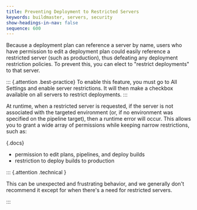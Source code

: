 ```yaml
---
title: Preventing Deployment to Restricted Servers
keywords: buildmaster, servers, security
show-headings-in-nav: false
sequence: 600
---
```


Because a deployment plan can reference a server by name, users who have permission to edit a deployment plan could easily reference a restricted server (such as production), thus defeating any deployment restriction policies. To prevent this, you can elect to "restrict deployments" to that server.

::: {.attention .best-practice}
To enable this feature, you must go to All Settings and enable server restrictions. It will then make a checkbox available on all servers to restrict deployments.
:::

At runtime, when a restricted server is requested, if the server is not associated with the targeted environment (or, if no environment was specified on the pipeline target), then a runtime error will occur. This allows you to grant a wide array of permissions while keeping narrow restrictions, such as:

{.docs}
 - permission to edit plans, pipelines, and deploy builds
 - restriction to deploy builds to production

::: {.attention .technical }

This can be unexpected and frustrating behavior, and we generally don't recommend it except for when there's a need for restricted servers.

:::